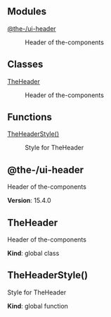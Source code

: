 <!--- Code generated by @the-/script-doc. DO NOT EDIT. -->

## Modules

<dl>
<dt><a href="#module_@the-/ui-header">@the-/ui-header</a></dt>
<dd><p>Header of the-components</p>
</dd>
</dl>

## Classes

<dl>
<dt><a href="#TheHeader">TheHeader</a></dt>
<dd><p>Header of the-components</p>
</dd>
</dl>

## Functions

<dl>
<dt><a href="#TheHeaderStyle">TheHeaderStyle()</a></dt>
<dd><p>Style for TheHeader</p>
</dd>
</dl>

<a name="module_@the-/ui-header"></a>

## @the-/ui-header
Header of the-components

**Version**: 15.4.0  
<a name="TheHeader"></a>

## TheHeader
Header of the-components

**Kind**: global class  
<a name="TheHeaderStyle"></a>

## TheHeaderStyle()
Style for TheHeader

**Kind**: global function  
